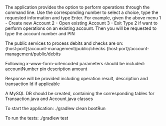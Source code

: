 The application provides the option to perform operations through the command line. 
Use the corresponding number to select a choice, type the requested information and type Enter.
For example, given the above menu
    1 - Create new Account
    2 - Open existing Account
    3 - Exit
Type 2 if want to perform operations on an existing account. Then you will be requested to type the account number and PIN

The public services to process debits and checks are on:
{host:port}/account-management/public/checks
{host:port}/account-management/public/debits

Following x-www-form-urlencoded parameters should be included:
accountNumber
pin
description
amount

Response will be provided including operation result, description and transaction Id if applicable
	
A MySQL DB should be created, containing the corresponding tables for Transaction.java and Account.java classes
	
To start the application:
./gradlew clean bootRun 

To run the tests:
./gradlew test
